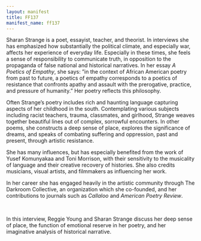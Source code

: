 ```yaml
---
layout: manifest
title: FF137
manifest_name: ff137
---
```

<head>
  <link rel='stylesheet' href='stylesheet.css'/>
</head>

<body>
<p>Sharan Strange is a poet, essayist, teacher, and theorist. In interviews she has emphasized how substantially the political climate, and especially war, affects her experience of everyday life. Especially in these times, she feels a sense of responsibility to communicate truth, in opposition to the propaganda of false national and historical narratives. In her essay <i>A Poetics of Empathy</i>, she says: ”in the context of African American poetry from past to future, a poetics of empathy corresponds to a poetics of resistance that confronts apathy and assault with the prerogative, practice, and pressure of humanity.” Her poetry reflects this philosophy.</p>
    <p>Often Strange’s poetry includes rich and haunting language capturing aspects of her childhood in the south. Contemplating various subjects including racist teachers, trauma, classmates, and girlhood, Strange weaves together beautiful lines out of complex, sorrowful encounters. In other poems, she constructs a deep sense of place, explores the significance of dreams, and speaks of combating suffering and oppression, past and present, through artistic resistance.</p>
    <p>She has many influences, but has especially benefited from the work of Yusef Komunyakaa and Toni Morrison, with their sensitivity to the musicality of language and their creative recovery of histories. She also credits musicians, visual artists, and filmmakers as influencing her work.</p>
    <p>In her career she has engaged heavily in the artistic community through The Darkroom Collective, an organization which she co-founded, and her contributions to journals such as <i>Callaloo</i> and <i>American Poetry Review</i>. </p>
<br>
<p>In this interview, Reggie Young and Sharan Strange discuss her deep sense of place, the function of emotional reserve in her poetry, and her imaginative analysis of historical narrative.</p>
  </body>
